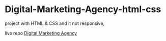 # Digital-Marketing-Agency-html-css
project with HTML &amp; CSS and it not responsive,


live repo <a href="https://tarek-98.github.io/Digital-Marketing-Agency-html-css/">Digital Marketing Agency</a>

